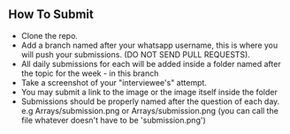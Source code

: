 ## How To Submit

- Clone the repo.
- Add a branch named after your whatsapp username, this is where you will push your submissions. (DO NOT SEND PULL REQUESTS).
- All daily submissions for each will be added inside a folder named after the topic for the week - in this branch
- Take a screenshot of your "interviewee's" attempt.
-  You may submit a link to the image or the image itself inside the folder
-  Submissions should be properly named after the question of each day. e.g Arrays/submission.png or Arrays/submission.png
(you can call the file whatever doesn't have to be 'submission.png')
